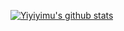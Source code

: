[![Yiyiyimu's github stats](https://github-readme-stats.vercel.app/api?username=yiyiyimu)](https://github.com/anuraghazra/github-readme-stats)
<!--
### Hi there 👋
**Yiyiyimu/Yiyiyimu** is a ✨ _special_ ✨ repository because its `README.md` (this file) appears on your GitHub profile.

Here are some ideas to get you started:

- 🔭 I’m currently working on ...
- 🌱 I’m currently learning ...
- 👯 I’m looking to collaborate on ...
- 🤔 I’m looking for help with ...
- 💬 Ask me about ...
- 📫 How to reach me: ...
- 😄 Pronouns: ...
- ⚡ Fun fact: ...
-->
